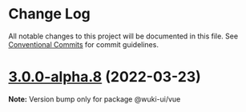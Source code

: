 # Change Log

All notable changes to this project will be documented in this file.
See [Conventional Commits](https://conventionalcommits.org) for commit guidelines.

# [3.0.0-alpha.8](https://github.com/melishev/wuki/compare/v3.0.0-alpha.7...v3.0.0-alpha.8) (2022-03-23)

**Note:** Version bump only for package @wuki-ui/vue
